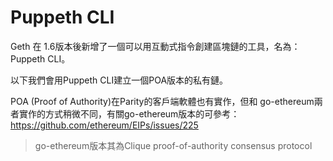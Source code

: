 # Puppeth CLI

Geth 在 1.6版本後新增了一個可以用互動式指令創建區塊鏈的工具，名為：Puppeth CLI。

以下我們會用Puppeth CLI建立一個POA版本的私有鏈。

POA \(Proof of Authority\)在Parity的客戶端軟體也有實作，但和 go-ethereum兩者實作的方式稍微不同，有關go-ethereum版本的可參考：https://github.com/ethereum/EIPs/issues/225  

> go-ethereum版本其為Clique proof-of-authority consensus protocol



